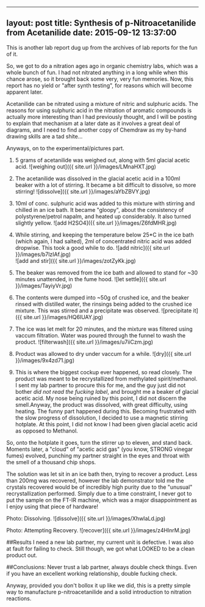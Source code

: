 
---
layout: post
title: Synthesis of p-Nitroacetanilide from Acetanilide
date: 2015-09-12 13:37:00
---

This is another lab report dug up from the archives of lab reports for the fun of it.

So, we got to do a nitration ages ago in organic chemistry labs, which was a whole bunch of fun. I had not nitrated anything in a long while when this chance arose, so it brought back some very, very fun memories. Now, this report has no yield or "after synth testing", for reasons which will become apparent later.

Acetanilide can be nitrated using a mixture of nitric and sulphuric acids. The reasons for using sulphuric acid in the nitration of aromatic compounds is actually more interesting than I had previously thought, and I will be posting to explain that mechanism at a later date as it involves a great deal of diagrams, and I need to find another copy of Chemdraw as my by-hand drawing skills are a tad shite...

Anyways, on to the experimental/pictures part.

1. 5 grams of acetanilide was weighed out, along with 5ml glacial acetic acid.
![weighing out]({{ site.url }}/images/LMnaHXT.jpg)

2. The acetanilide was dissolved in the glacial acetic acid in a 100ml beaker with a lot of stirring. It became a bit difficult to dissolve, so more stirring!
![dissolve]({{ site.url }}/images/aYbZBVY.jpg)

3. 10ml of conc. sulphuric acid was added to this mixture with stirring and chilled in an ice bath. It became "gloopy", about the consistency of polystyrene/petrol napalm, and heated up considerably. It also turned slightly yellow.
![add H2SO4]({{ site.url }}/images/Z6fdMHR.jpg)

4. While stirring, and keeping the temperature below 25*C in the ice bath (which again, I had salted), 2ml of concentrated nitric acid was added dropwise. This took a good while to do.
![add nitric]({{ site.url }}/images/b7lzIAf.jpg)  
![add and stir]({{ site.url }}/images/zotZyKk.jpg)

5. The beaker was removed from the ice bath and allowed to stand for ~30 minutes unattended, in the fume hood.
![let settle]({{ site.url }}/images/TayiyVr.jpg)

6. The contents were dumped into ~50g of crushed ice, and the beaker rinsed with distilled water, the rinsings being added to the crushed ice mixture. This was stirred and a precipitate was observed.
![precipitate it]({{ site.url }}/images/HQ6lUAY.jpg)


7. The ice was let melt for 20 minutes, and the mixture was filtered using vaccum filtration. Water was poured through the funnel to wash the product.
![filterwash]({{ site.url }}/images/u7iiCzm.jpg)

8. Product was allowed to dry under vaccum for a while.
![dry]({{ site.url }}/images/9x4zd71.jpg)

9. This is where the biggest cockup ever happened, so read closely. The product was meant to be recrystallized from methylated spirit/methanol. I sent my lab partner to procure this for me, and the guy just did not bother *did not read the fucking label*, and brought me a beaker of glacial acetic acid. My nose being ruined by this point, I did not discern the smell.Anyway, the product was dissolved, with great difficulty, using heating. The funny part happened during this. Becoming frustrated with the slow progress of dissolution, I decided to use a magnetic stirring hotplate. At this point, I did not know I had been given glacial acetic acid as opposed to Methanol.

So, onto the hotplate it goes, turn the stirrer up to eleven, and stand back. Moments later, a "cloud" of "acetic acid gas" (you know, STRONG vinegar fumes) evolved, punching my partner straight in the eyes and throat with the smell of a thousand chip shops.

The solution was let sit in an ice bath then, trying to recover a product. Less than 200mg was recovered, however the lab demonstrator told me the crystals recovered would be of incredibly high purity due to the "unusual" recrystallization performed. Simply due to a time constraint, I never got to put the sample on the FT-IR machine, which was a major disappointment as I enjoy using that piece of hardware!

Photo: Dissolving.
![dissolve]({{ site.url }}/images/XhwIaLd.jpg)

Photo: Attempting Recovery.
![recover]({{ site.url }}/images/z4HlnrM.jpg)

##Results
I need a new lab partner, my current unit is defective. I was also at fault for failing to check. Still though, we got what LOOKED to be a clean product out.

##Conclusions:
Never trust a lab partner, always double check things. Even if you have an excellent working relationship, double fucking check.

Anyway, provided you don't bollox it up like we did, this is a pretty simple way to manufacture p-nitroacetanilide and a solid introduction to nitration reactions.

